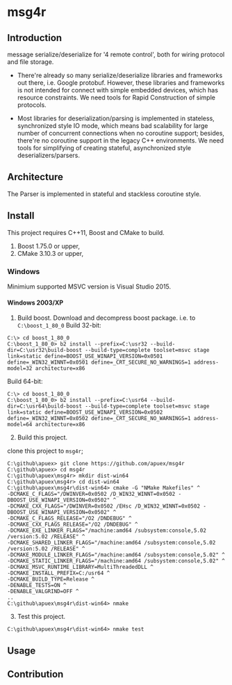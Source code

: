 # msg4r

## Introduction
message serialize/deserialize for '4 remote control', both for wiring protocol and file storage.

- There're already so many serialize/deserialize libraries and frameworks out there, i.e. Google protobuf.
However, these libraries and frameworks is not intended for connect with simple embedded devices, 
which has resource constraints. We need tools for Rapid Construction of simple protocols.

- Most libraries for deserialization/parsing is implemented in stateless, synchronized style IO mode, 
which means bad scalability for large number of concurrent connections when no coroutine support;
besides, there're no coroutine support in the legacy C++ environments.
We need tools for simplifying of creating stateful, asynchronized style deserializers/parsers.
 
## Architecture

The Parser is implemented in stateful and stackless coroutine style.

## Install

This project requires C++11, Boost and CMake to build.
1.  Boost 1.75.0 or upper, 
2.  CMake 3.10.3 or upper,

### Windows
Minimium supported MSVC version is Visual Studio 2015.

#### Windows 2003/XP

1. Build boost.
Download and decompress boost package. i.e. to `C:\boost_1_80_0`
Build 32-bit:
```
C:\> cd boost_1_80_0
C:\boost_1_80_0> b2 install --prefix=C:\usr32 --build-dir=C:\usr32\build-boost --build-type=complete toolset=msvc stage link=static define=BOOST_USE_WINAPI_VERSION=0x0501 define=_WIN32_WINNT=0x0501 define=_CRT_SECURE_NO_WARNINGS=1 address-model=32 architecture=x86
```

Build 64-bit:
```
C:\> cd boost_1_80_0
C:\boost_1_80_0> b2 install --prefix=C:\usr64 --build-dir=C:\usr64\build-boost --build-type=complete toolset=msvc stage link=static define=BOOST_USE_WINAPI_VERSION=0x0502 define=_WIN32_WINNT=0x0502 define=_CRT_SECURE_NO_WARNINGS=1 address-model=64 architecture=x86
```

2. Build this project.

clone this project to `msg4r`;
```
C:\github\apuex> git clone https://github.com/apuex/msg4r
C:\github\apuex> cd msg4r 
C:\github\apuex\msg4r> mkdir dist-win64
C:\github\apuex\msg4r> cd dist-win64
C:\github\apuex\msg4r\dist-win64> cmake -G "NMake Makefiles" ^
-DCMAKE_C_FLAGS="/DWINVER=0x0502 /D_WIN32_WINNT=0x0502 -DBOOST_USE_WINAPI_VERSION=0x0502" ^
-DCMAKE_CXX_FLAGS="/DWINVER=0x0502 /EHsc /D_WIN32_WINNT=0x0502 -DBOOST_USE_WINAPI_VERSION=0x0502" ^
-DCMAKE_C_FLAGS_RELEASE="/O2 /DNDEBUG" ^
-DCMAKE_CXX_FLAGS_RELEASE="/O2 /DNDEBUG" ^
-DCMAKE_EXE_LINKER_FLAGS="/machine:amd64 /subsystem:console,5.02 /version:5.02 /RELEASE" ^
-DCMAKE_SHARED_LINKER_FLAGS="/machine:amd64 /subsystem:console,5.02 /version:5.02 /RELEASE" ^
-DCMAKE_MODULE_LINKER_FLAGS="/machine:amd64 /subsystem:console,5.02" ^
-DCMAKE_STATIC_LINKER_FLAGS="/machine:amd64 /subsystem:console,5.02" ^
-DCMAKE_MSVC_RUNTIME_LIBRARY=MultiThreadedDLL ^
-DCMAKE_INSTALL_PREFIX=C:/usr64 ^
-DCMAKE_BUILD_TYPE=Release ^
-DENABLE_TESTS=ON ^
-DENABLE_VALGRIND=OFF ^
..
C:\github\apuex\msg4r\dist-win64> nmake
```

3. Test this project.

```
C:\github\apuex\msg4r\dist-win64> nmake test
```


## Usage

## Contribution


